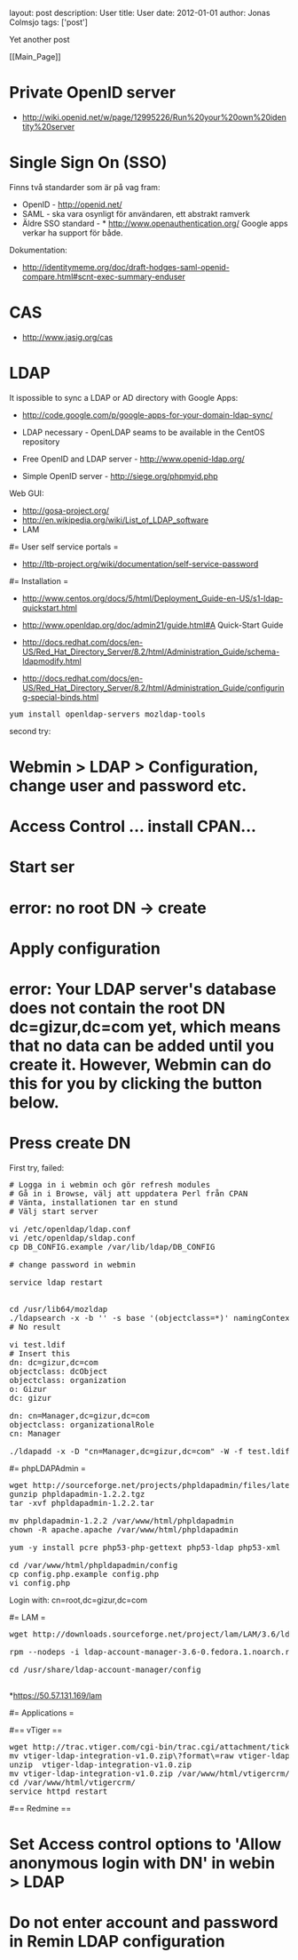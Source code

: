 layout: post
description: User
title: User
date: 2012-01-01
author: Jonas Colmsjo
tags: ['post']

Yet another post





[[Main_Page]]


# Private OpenID server 

* http://wiki.openid.net/w/page/12995226/Run%20your%20own%20identity%20server


# Single Sign On (SSO) 

Finns två standarder som är på vag fram:
* OpenID - http://openid.net/
* SAML - ska vara osynligt för användaren, ett abstrakt ramverk
* Äldre SSO standard - * http://www.openauthentication.org/
Google apps verkar ha support för både.

Dokumentation:
* http://identitymeme.org/doc/draft-hodges-saml-openid-compare.html#scnt-exec-summary-enduser

# CAS 

* http://www.jasig.org/cas


# LDAP 

It ispossible to sync a LDAP or AD directory with Google Apps:
* http://code.google.com/p/google-apps-for-your-domain-ldap-sync/

* LDAP necessary - OpenLDAP seams to be available in the CentOS repository
* Free OpenID and LDAP server - http://www.openid-ldap.org/
* Simple OpenID server - http://siege.org/phpmyid.php


Web GUI:
* http://gosa-project.org/
* http://en.wikipedia.org/wiki/List_of_LDAP_software
* LAM


#= User self service portals =

* http://ltb-project.org/wiki/documentation/self-service-password


#= Installation =

* http://www.centos.org/docs/5/html/Deployment_Guide-en-US/s1-ldap-quickstart.html

* http://www.openldap.org/doc/admin21/guide.html#A Quick-Start Guide
* http://docs.redhat.com/docs/en-US/Red_Hat_Directory_Server/8.2/html/Administration_Guide/schema-ldapmodify.html
* http://docs.redhat.com/docs/en-US/Red_Hat_Directory_Server/8.2/html/Administration_Guide/configuring-special-binds.html

<pre>
yum install openldap-servers mozldap-tools
</pre>


second try:
# Webmin > LDAP > Configuration, change user and password etc.
# Access Control ... install CPAN...
# Start ser
# error: no root DN -> create
# Apply configuration
# 

# error: Your LDAP server's database does not contain the root DN dc=gizur,dc=com yet, which means that no data can be added until you create it. However, Webmin can do this for you by clicking the button below.
# Press create DN

First try, failed:
<pre>
# Logga in i webmin och gör refresh modules
# Gå in i Browse, välj att uppdatera Perl från CPAN
# Vänta, installationen tar en stund
# Välj start server

vi /etc/openldap/ldap.conf 
vi /etc/openldap/sldap.conf 
cp DB_CONFIG.example /var/lib/ldap/DB_CONFIG

# change password in webmin

service ldap restart


cd /usr/lib64/mozldap
./ldapsearch -x -b '' -s base '(objectclass=*)' namingContexts
# No result

vi test.ldif
# Insert this
dn: dc=gizur,dc=com 
objectclass: dcObject 
objectclass: organization 
o: Gizur 
dc: gizur 

dn: cn=Manager,dc=gizur,dc=com 
objectclass: organizationalRole 
cn: Manager

./ldapadd -x -D "cn=Manager,dc=gizur,dc=com" -W -f test.ldif
</pre>


#= phpLDAPAdmin =

<pre>
wget http://sourceforge.net/projects/phpldapadmin/files/latest/download?source=files
gunzip phpldapadmin-1.2.2.tgz
tar -xvf phpldapadmin-1.2.2.tar

mv phpldapadmin-1.2.2 /var/www/html/phpldapadmin
chown -R apache.apache /var/www/html/phpldapadmin

yum -y install pcre php53-php-gettext php53-ldap php53-xml

cd /var/www/html/phpldapadmin/config
cp config.php.example config.php
vi config.php
</pre>

Login with: cn=root,dc=gizur,dc=com


#= LAM =

<pre>
wget http://downloads.sourceforge.net/project/lam/LAM/3.6/ldap-account-manager-3.6-0.fedora.1.noarch.rpm?r=http%3A%2F%2Fwww.ldap-account-manager.org%2Flamcms%2Freleases&ts=1322852177&use_mirror=freefr

rpm --nodeps -i ldap-account-manager-3.6-0.fedora.1.noarch.rpm 

cd /usr/share/ldap-account-manager/config

</pre>

*https://50.57.131.169/lam

#= Applications =


#== vTiger ==

<pre>
wget http://trac.vtiger.com/cgi-bin/trac.cgi/attachment/ticket/5372/vtiger-ldap-integration-v1.0.zip?format=raw
mv vtiger-ldap-integration-v1.0.zip\?format\=raw vtiger-ldap-integration-v1.0.zip
unzip  vtiger-ldap-integration-v1.0.zip
mv vtiger-ldap-integration-v1.0.zip /var/www/html/vtigercrm/
cd /var/www/html/vtigercrm/
service httpd restart
</pre>



#== Redmine ==

# Set Access control options to 'Allow anonymous login with DN' in webin > LDAP
# Do not enter account and password in Remin LDAP configuration
